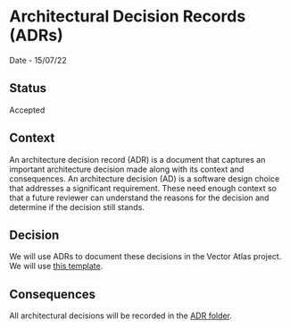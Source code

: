 # Architectural Decision Records (ADRs)

Date - 15/07/22

## Status
Accepted

## Context
An architecture decision record (ADR) is a document that captures an important architecture decision made along with its context and consequences. An architecture decision (AD) is a software design choice that addresses a significant requirement. These need enough context so that a future reviewer can understand the reasons for the decision and determine if the decision still stands.

## Decision
We will use ADRs to document these decisions in the Vector Atlas project. We will use [this template](https://github.com/joelparkerhenderson/architecture-decision-record/blob/main/templates/decision-record-template-by-michael-nygard/index.md).

## Consequences
All architectural decisions will be recorded in the [ADR folder](../ADRs/).